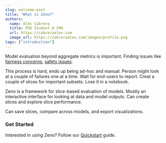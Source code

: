 ```yaml
---
slug: welcome-post
title: "What is Zeno?"
authors:
  name: Alex Cabrera
  title: PhD Student @ CMU
  url: https://cabreraalex.com
  image_url: https://cabreraalex.com/images/profile.png
tags: ["introduction"]
---
```


Model evaluation beyond aggregate metrics is important.
Finding issues like [fairness concerns](http://gendershades.org/), [safety issues](https://en.wikipedia.org/wiki/Death_of_Elaine_Herzberg).

This process is hard, ends up being ad-hoc and manual.
Person might look at a couple of failures one at a time.
Wait for end-users to report.
Creat a couple of slices for important subsets.
Lose it in a notebook.

Zeno is a framework for slice-based evaluation of models.
Mostly an interactive interface for looking at data and model outputs.
Can create slices and explore slice performance.

Can save slices, compare across models, and export visualizations.

### Get Started

Interested in using Zeno? Follow our [Quickstart](/docs/quickstart) guide.
